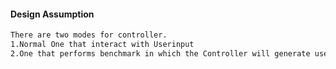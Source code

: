 #### Design Assumption

```bash
There are two modes for controller.
1.Normal One that interact with Userinput
2.One that performs benchmark in which the Controller will generate userInput itself
```
